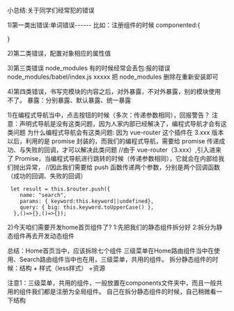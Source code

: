 小总结:关于同学们经常犯的错误

1)第一类出错误:单词错误------
比如：注册组件的时候
componented:{

}

2)第二类错误，配置对象相应的属性值

3)第三类错误
node_modules 有的时候经常会丢包:报的错误 node_modules/babel/index.js xxxxx
把 node_modules 删除在重新安装即可

4)第四类错误，书写完模块的内容之后，对外暴露，不对外暴露，别的模块使用不了。
暴露：分别暴露、默认暴露、统一暴露

1)在编程式导航当中，点击按钮的时候（多次：传递参数相同），回报警告？
注意：声明式导航是没有这类问题，因为人家内部已经解决了，编程式导航才会有这类问题
为什么编程式导航会有这类问题:
因为 vue-router 这个插件在 3.xxx 版本以后，利用的是 promise 封装的，而我们的编程式导航，需要给 promise 传递成功、与失败的回调，才可以解决此类问题
//由于 vue-router（3.xxx）,引入进来了 Promise，当编程式导航进行跳转的时候（传递参数相同），它就会在内部给我们抛出异常，
//因此我们需要给 push 函数传递两个参数，分别是两个回调函数（成功的回调、失败的回调）

     let result = this.$router.push({
        name: "search",
        params: { keyword:this.keyword||undefined},
        query: { big: this.keyword.toUpperCase() },
      },()=>{},()=>{});


2)今天咱们需要开发home首页组件了?
1:先把我们的静态组件拆分好
2:拆分为静态组件再去开发动态组件

总结：Home首页当中，应该拆除七个组件
三级菜单在Home路由组件当中在使用、Search路由组件当中也在用，三级菜单，共用的组件。
拆分静态组件的时候：结构 + 样式（less样式） +资源

注意1：三级菜单，共用的组件，一般放置在components文件夹中，而且一般共用的组件我们都是注册为全局组件。
自己在拆分静态组件的时候，自己稍微看一下结构

